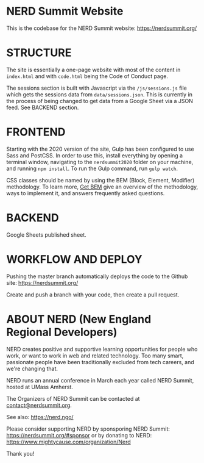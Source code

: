 # NERD Summit Website
This is the codebase for the NERD Summit website: https://nerdsummit.org/ 

# STRUCTURE

The site is essentially a one-page website with most of the content in `index.html` and with `code.html` being the Code of Conduct page. 

The sessions section is built with Javascript via the `/js/sessions.js` file which gets the sessions data from `data/sessions.json`. This is currently in the process of being changed to get data from a Google Sheet via a JSON feed.  See BACKEND section.

# FRONTEND

Starting with the 2020 version of the site, Gulp has been configured to use Sass and PostCSS. In order to use this, install everything by opening a terminal window, navigating to the `nerdsummit2020` folder on your machine, and running `npm install`. To run the Gulp command, run `gulp watch`.

CSS classes should be named by using the BEM (Block, Element, Modifier) methodology. To learn more, [Get BEM](http://getbem.com/) give an overview of the methodology, ways to implement it, and answers frequently asked questions.

# BACKEND

Google Sheets published sheet.

# WORKFLOW AND DEPLOY

Pushing the master branch automatically deploys the code to the Github site: https://nerdsummit.org/

Create and push a branch with your code, then create a pull request. 

# ABOUT NERD (New England Regional Developers)

NERD creates positive and supportive learning opportunities for people who work, or want to work in web and related technology. Too many smart, passionate people have been traditionally excluded from tech careers, and we're changing that.

NERD runs an annual conference in March each year called NERD Summit, hosted at UMass Amherst. 

The Organizers of NERD Summit can be contacted at contact@nerdsummit.org.

See also: https://nerd.ngo/

Please consider supporting NERD by sponsporing NERD Summit: https://nerdsummit.org/#sponsor or by donating to NERD: https://www.mightycause.com/organization/Nerd

Thank you!  

